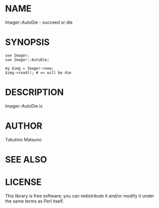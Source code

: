 # NAME

Imager::AutoDie - succeed or die

# SYNOPSIS

    use Imager;
    use Imager::AutoDie;

    my $img = Imager->new;
    $img->read(); # => will be die

# DESCRIPTION

Imager::AutoDie is

# AUTHOR

Tokuhiro Matsuno <tokuhirom  slkjfd gmail.com>

# SEE ALSO

# LICENSE

This library is free software; you can redistribute it and/or modify
it under the same terms as Perl itself.

